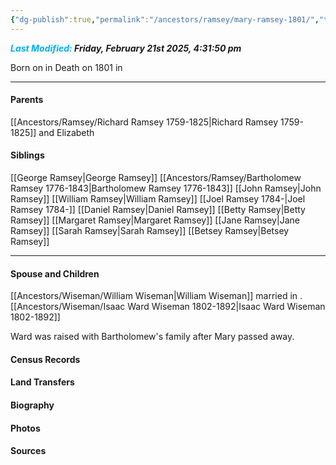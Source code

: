```yaml
---
{"dg-publish":true,"permalink":"/ancestors/ramsey/mary-ramsey-1801/","tags":["Mary-Ramsey"]}
---
```


***<font color="#00b0f0">Last Modified:</font> Friday, February 21st 2025, 4:31:50 pm***

Born on  <!-- link to date --> in <!-- link to place -->
Death on 1801 in <!-- link to place -->

---
#### Parents

[[Ancestors/Ramsey/Richard Ramsey 1759-1825\|Richard Ramsey 1759-1825]] and Elizabeth
#### Siblings
[[George Ramsey\|George Ramsey]]
[[Ancestors/Ramsey/Bartholomew Ramsey 1776-1843\|Bartholomew Ramsey 1776-1843]]
[[John Ramsey\|John Ramsey]]
[[William Ramsey\|William Ramsey]]
[[Joel Ramsey 1784-\|Joel Ramsey 1784-]]
[[Daniel Ramsey\|Daniel Ramsey]]
[[Betty Ramsey\|Betty Ramsey]]
[[Margaret Ramsey\|Margaret Ramsey]]
[[Jane Ramsey\|Jane Ramsey]]
[[Sarah Ramsey\|Sarah Ramsey]]
[[Betsey Ramsey\|Betsey Ramsey]]

---
#### Spouse and Children
[[Ancestors/Wiseman/William Wiseman\|William Wiseman]] married <!-- link to date --> in <!-- link to place -->.
[[Ancestors/Wiseman/Isaac Ward Wiseman 1802-1892\|Isaac Ward Wiseman 1802-1892]]

Ward was raised with Bartholomew's family after Mary passed away.

#### Census Records

#### Land Transfers

#### Biography

#### Photos

#### Sources


